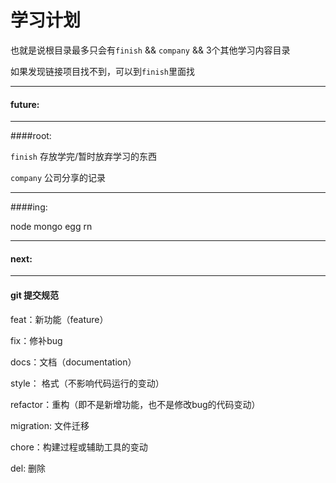 学习计划
======

也就是说根目录最多只会有`finish` && `company` && 3个其他学习内容目录

如果发现链接项目找不到，可以到`finish`里面找


----
#### future:



----
####root: 

`finish` 存放学完/暂时放弃学习的东西

`company` 公司分享的记录

_________

####ing:

node mongo egg rn

_________ 

#### next:


____
#### git 提交规范

feat：新功能（feature）

fix：修补bug

docs：文档（documentation）

style： 格式（不影响代码运行的变动）

refactor：重构（即不是新增功能，也不是修改bug的代码变动）

migration: 文件迁移

chore：构建过程或辅助工具的变动

del: 删除